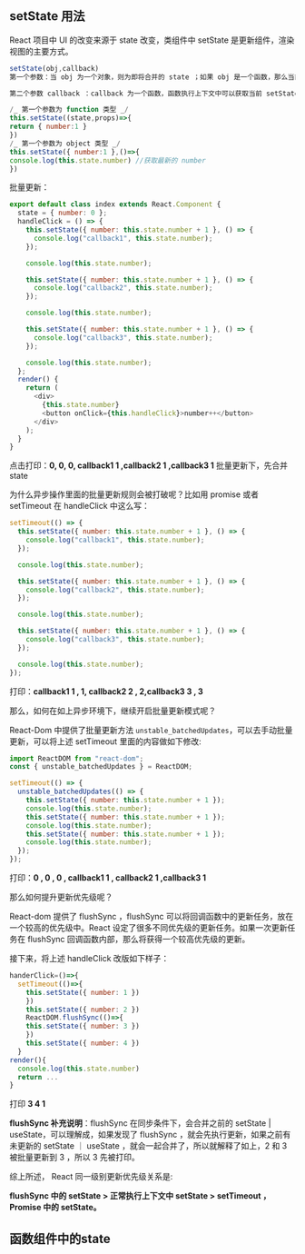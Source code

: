 ## setState 用法

React 项目中 UI 的改变来源于 state 改变，类组件中 setState 是更新组件，渲染视图的主要方式。

```js
setState(obj,callback)
第一个参数：当 obj 为一个对象，则为即将合并的 state ；如果 obj 是一个函数，那么当前组件的 state 和 props 将作为参数，返回值用于合并新的 state。

第二个参数 callback ：callback 为一个函数，函数执行上下文中可以获取当前 setState 更新后的最新 state 的值，可以作为依赖 state 变化的副作用函数，可以用来做一些基于 DOM 的操作。

/_ 第一个参数为 function 类型 _/
this.setState((state,props)=>{
return { number:1 }
})
/_ 第一个参数为 object 类型 _/
this.setState({ number:1 },()=>{
console.log(this.state.number) //获取最新的 number
})
```

批量更新：

```js
export default class index extends React.Component {
  state = { number: 0 };
  handleClick = () => {
    this.setState({ number: this.state.number + 1 }, () => {
      console.log("callback1", this.state.number);
    });

    console.log(this.state.number);

    this.setState({ number: this.state.number + 1 }, () => {
      console.log("callback2", this.state.number);
    });

    console.log(this.state.number);

    this.setState({ number: this.state.number + 1 }, () => {
      console.log("callback3", this.state.number);
    });

    console.log(this.state.number);
  };
  render() {
    return (
      <div>
        {this.state.number}
        <button onClick={this.handleClick}>number++</button>
      </div>
    );
  }
}
```

点击打印：**0, 0, 0, callback1 1 ,callback2 1 ,callback3 1**
批量更新下，先合并 state


为什么异步操作里面的批量更新规则会被打破呢？比如用 promise 或者 setTimeout 在 handleClick 中这么写：

```js
setTimeout(() => {
  this.setState({ number: this.state.number + 1 }, () => {
    console.log("callback1", this.state.number);
  });

  console.log(this.state.number);

  this.setState({ number: this.state.number + 1 }, () => {
    console.log("callback2", this.state.number);
  });

  console.log(this.state.number);

  this.setState({ number: this.state.number + 1 }, () => {
    console.log("callback3", this.state.number);
  });

  console.log(this.state.number);
});
```

打印：**callback1 1 , 1, callback2 2 , 2,callback3 3 , 3**

那么，如何在如上异步环境下，继续开启批量更新模式呢？

React-Dom 中提供了批量更新方法 `unstable_batchedUpdates`，可以去手动批量更新，可以将上述 setTimeout 里面的内容做如下修改:

```js
import ReactDOM from "react-dom";
const { unstable_batchedUpdates } = ReactDOM;

setTimeout(() => {
  unstable_batchedUpdates(() => {
    this.setState({ number: this.state.number + 1 });
    console.log(this.state.number);
    this.setState({ number: this.state.number + 1 });
    console.log(this.state.number);
    this.setState({ number: this.state.number + 1 });
    console.log(this.state.number);
  });
});
```

打印：**0 , 0 , 0 , callback1 1 , callback2 1 ,callback3 1**

那么如何提升更新优先级呢？

React-dom 提供了 flushSync ，flushSync 可以将回调函数中的更新任务，放在一个较高的优先级中。React 设定了很多不同优先级的更新任务。如果一次更新任务在 flushSync 回调函数内部，那么将获得一个较高优先级的更新。

接下来，将上述 handleClick 改版如下样子：

```js
handerClick=()=>{
  setTimeout(()=>{
    this.setState({ number: 1 })
    })
    this.setState({ number: 2 })
    ReactDOM.flushSync(()=>{
    this.setState({ number: 3 })
    })
    this.setState({ number: 4 })
  }
render(){
  console.log(this.state.number)
  return ...
}
```

打印 **3 4 1**

**flushSync 补充说明**：flushSync 在同步条件下，会合并之前的 setState | useState，可以理解成，如果发现了 flushSync ，就会先执行更新，如果之前有未更新的 setState ｜ useState ，就会一起合并了，所以就解释了如上，2 和 3 被批量更新到 3 ，所以 3 先被打印。

综上所述， React 同一级别更新优先级关系是:

**flushSync 中的 setState > 正常执行上下文中 setState > setTimeout ，Promise 中的 setState。**


## 函数组件中的state

